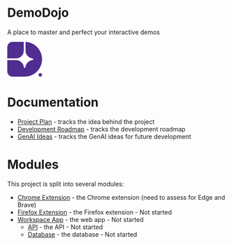 # DemoDojo
A place to master and perfect your interactive demos

![DemoDojo Logo](extension/icons/logo.svg)

# Documentation

- [Project Plan](docs/PROJECT_PLAN.md) - tracks the idea behind the project
- [Development Roadmap](docs/ROADMAP.md) - tracks the development roadmap
- [GenAI Ideas](docs/GENAI_IDEAS.md) - tracks the GenAI ideas for future development

# Modules
This project is split into several modules:

- [Chrome Extension](extension/README.md) - the Chrome extension (need to assess for Edge and Brave)
- [Firefox Extension](extension/firefox-extension/README.md) - the Firefox extension - Not started
- [Workspace App](workspace/README.md) - the web app - Not started
    - [API](workspace/api/README.md) - the API - Not started
    - [Database](workspace/database/README.md) - the database - Not started
